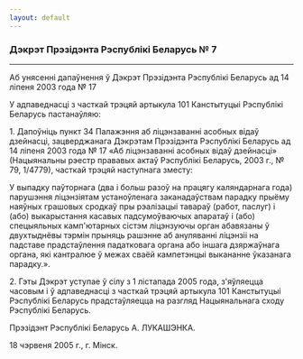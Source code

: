 ```yaml
---
layout: default
---
```


### Дэкрэт Прэзідэнта Рэспублікі Беларусь № 7

****

<span class="underline"></span>

Аб унясенні дапаўнення ў Дэкрэт Прэзідэнта Рэспублікі Беларусь ад 14
ліпеня 2003 года № 17

У адпаведнасці з часткай трэцяй артыкула 101 Канстытуцыі Рэспублікі
Беларусь пастанаўляю:

1\. Дапоўніць пункт 34 Палажэння аб ліцэнзаванні асобных відаў
дзейнасці, зацверджанага Дэкрэтам Прэзідэнта Рэспублікі
Беларусь ад 14 ліпеня 2003 года № 17 «Аб ліцэнзаванні асобных
відаў дзейнасці» (Нацыянальны рэестр прававых актаў Рэспублікі
Беларусь, 2003 г., № 79, 1/4779), часткай трэцяй наступнага
зместу:

У выпадку паўторнага (два і больш разоў на працягу каляндарнага года)
парушэння ліцэнзіятам устаноўленага заканадаўствам парадку прыёму
наяўных грашовых сродкаў пры рэалізацыі тавараў (работ, паслуг) і
(або) выкарыстання касавых падсумоўваючых апаратаў і (або) спецыяльных
камп'ютарных сістэм ліцэнзуючы орган абавязаны ў двухтыднёвы тэрмін
прыняць рашэнне аб ануляванні ліцэнзіі на падставе прадстаўлення
падатковага органа або іншага дзяржаўнага органа, які кантралюе ў
межах сваёй кампетэнцыі выкананне ўказанага парадку.».

2\. Гэты Дэкрэт уступае ў сілу з 1 лістапада 2005 года, з'яўляецца
часовым і ў адпаведнасці з часткай трэцяй артыкула 101 Канстытуцыі
Рэспублікі Беларусь прадстаўляецца на разгляд Нацыянальнага сходу
Рэспублікі Беларусь.

Прэзідэнт Рэспублікі Беларусь А. ЛУКАШЭНКА.

18 чэрвеня 2005 г., г. Мінск.
